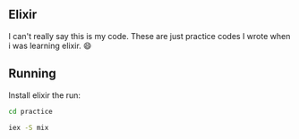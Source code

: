 ## Elixir

I can't really say this is my code. These are just practice codes I wrote when i was learning elixir. :smile:

## Running

Install elixir the run:
```bash
cd practice

iex -S mix
```

